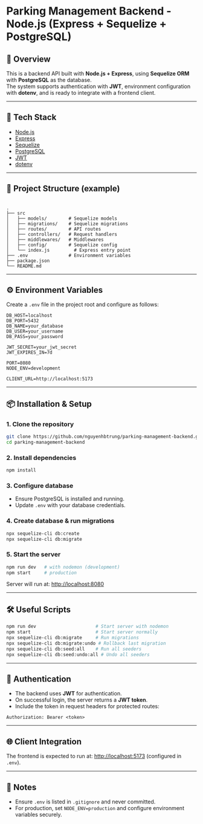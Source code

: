 # Parking Management Backend - Node.js (Express + Sequelize + PostgreSQL)

## 📌 Overview
This is a backend API built with **Node.js + Express**, using **Sequelize ORM** with **PostgreSQL** as the database.  
The system supports authentication with **JWT**, environment configuration with **dotenv**, and is ready to integrate with a frontend client.

---

## 🚀 Tech Stack
- [Node.js](https://nodejs.org/)  
- [Express](https://expressjs.com/)  
- [Sequelize](https://sequelize.org/)  
- [PostgreSQL](https://www.postgresql.org/)  
- [JWT](https://jwt.io/)  
- [dotenv](https://www.npmjs.com/package/dotenv)  

---

## 📂 Project Structure (example)
```

.
├── src
│   ├── models/        # Sequelize models
│   ├── migrations/    # Sequelize migrations
│   ├── routes/        # API routes
│   ├── controllers/   # Request handlers
│   ├── middlewares/   # Middlewares
│   ├── config/        # Sequelize config
│   └── index.js         # Express entry point
├── .env               # Environment variables
├── package.json
└── README.md

````

---

## ⚙️ Environment Variables
Create a `.env` file in the project root and configure as follows:

```env
DB_HOST=localhost
DB_PORT=5432
DB_NAME=your_database
DB_USER=your_username
DB_PASS=your_password

JWT_SECRET=your_jwt_secret
JWT_EXPIRES_IN=7d

PORT=8080
NODE_ENV=development

CLIENT_URL=http://localhost:5173
````

---

## 📦 Installation & Setup

### 1. Clone the repository

```bash
git clone https://github.com/nguyenhbtrung/parking-management-backend.git
cd parking-management-backend
```

### 2. Install dependencies

```bash
npm install
```

### 3. Configure database

* Ensure PostgreSQL is installed and running.
* Update `.env` with your database credentials.

### 4. Create database & run migrations

```bash
npx sequelize-cli db:create
npx sequelize-cli db:migrate
```

### 5. Start the server

```bash
npm run dev   # with nodemon (development)
npm start     # production
```

Server will run at: [http://localhost:8080](http://localhost:8080)

---

## 🛠️ Useful Scripts

```bash
npm run dev                      # Start server with nodemon
npm start                        # Start server normally
npx sequelize-cli db:migrate     # Run migrations
npx sequelize-cli db:migrate:undo # Rollback last migration
npx sequelize-cli db:seed:all    # Run all seeders
npx sequelize-cli db:seed:undo:all # Undo all seeders
```

---

## 🔑 Authentication

* The backend uses **JWT** for authentication.
* On successful login, the server returns a **JWT token**.
* Include the token in request headers for protected routes:

```
Authorization: Bearer <token>
```

---

## 🌐 Client Integration

The frontend is expected to run at:
[http://localhost:5173](http://localhost:5173) (configured in `.env`).

---

## 📝 Notes

* Ensure `.env` is listed in `.gitignore` and never committed.
* For production, set `NODE_ENV=production` and configure environment variables securely.
